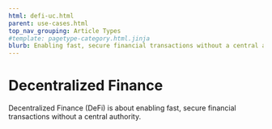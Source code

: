 ```yaml
---
html: defi-uc.html
parent: use-cases.html
top_nav_grouping: Article Types
#template: pagetype-category.html.jinja
blurb: Enabling fast, secure financial transactions without a central authority.
---
```

# Decentralized Finance

Decentralized Finance (DeFi) is about enabling fast, secure financial transactions without a central authority.
